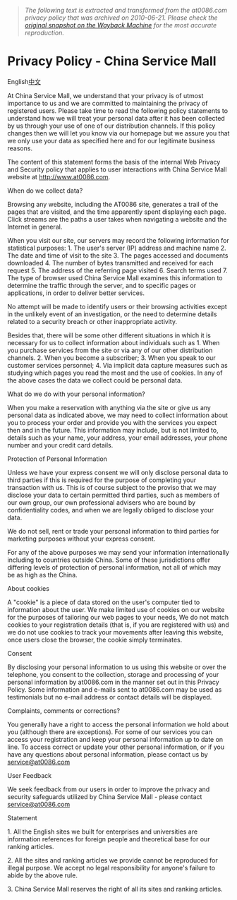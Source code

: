 > *The following text is extracted and transformed from the at0086.com privacy policy that was archived on 2010-06-21. Please check the [original snapshot on the Wayback Machine](https://web.archive.org/web/20100621095009id_/http%3A//www.at0086.com/about/en/privacy.aspx) for the most accurate reproduction.*

# Privacy Policy - China Service Mall

English[中文](https://web.archive.org/about/default.aspx "关于我们")

At China Service Mall, we understand that your privacy is of utmost importance to us and we are committed to maintaining the privacy of registered users. Please take time to read the following policy statements to understand how we will treat your personal data after it has been collected by us through your use of one of our distribution channels. If this policy changes then we will let you know via our homepage but we assure you that we only use your data as specified here and for our legitimate business reasons. 

The content of this statement forms the basis of the internal Web Privacy and Security policy that applies to user interactions with China Service Mall website at http://www.at0086.com. 

When do we collect data?

Browsing any website, including the AT0086 site, generates a trail of the pages that are visited, and the time apparently spent displaying each page. Click streams are the paths a user takes when navigating a website and the Internet in general. 

When you visit our site, our servers may record the following information for statistical purposes: 1. The user's server (IP) address and machine name 2. The date and time of visit to the site 3. The pages accessed and documents downloaded 4. The number of bytes transmitted and received for each request 5. The address of the referring page visited 6. Search terms used 7. The type of browser used China Service Mall examines this information to determine the traffic through the server, and to specific pages or applications, in order to deliver better services. 

No attempt will be made to identify users or their browsing activities except in the unlikely event of an investigation, or the need to determine details related to a security breach or other inappropriate activity. 

Besides that, there will be some other different situations in which it is necessary for us to collect information about individuals such as 1. When you purchase services from the site or via any of our other distribution channels. 2. When you become a subscriber; 3. When you speak to our customer services personnel; 4. Via implicit data capture measures such as studying which pages you read the most and the use of cookies. In any of the above cases the data we collect could be personal data. 

What do we do with your personal information?

When you make a reservation with anything via the site or give us any personal data as indicated above, we may need to collect information about you to process your order and provide you with the services you expect then and in the future. This information may include, but is not limited to, details such as your name, your address, your email addresses, your phone number and your credit card details.

Protection of Personal Information

Unless we have your express consent we will only disclose personal data to third parties if this is required for the purpose of completing your transaction with us. This is of course subject to the proviso that we may disclose your data to certain permitted third parties, such as members of our own group, our own professional advisers who are bound by confidentiality codes, and when we are legally obliged to disclose your data. 

We do not sell, rent or trade your personal information to third parties for marketing purposes without your express consent. 

For any of the above purposes we may send your information internationally including to countries outside China. Some of these jurisdictions offer differing levels of protection of personal information, not all of which may be as high as the China. 

About cookies

A "cookie" is a piece of data stored on the user's computer tied to information about the user. We make limited use of cookies on our website for the purposes of tailoring our web pages to your needs, We do not match cookies to your registration details (that is, if you are registered with us) and we do not use cookies to track your movements after leaving this website, once users close the browser, the cookie simply terminates. 

Consent

By disclosing your personal information to us using this website or over the telephone, you consent to the collection, storage and processing of your personal information by at0086.com in the manner set out in this Privacy Policy. Some information and e-mails sent to at0086.com may be used as testimonials but no e-mail address or contact details will be displayed. 

Complaints, comments or corrections?

You generally have a right to access the personal information we hold about you (although there are exceptions). For some of our services you can access your registration and keep your personal information up to date on line. To access correct or update your other personal information, or if you have any questions about personal information, please contact us by [service@at0086.com](mailto:service@at0086.com)

User Feedback

We seek feedback from our users in order to improve the privacy and security safeguards utilized by China Service Mall - please contact [service@at0086.com](mailto:service@at0086.com)

Statement

1\. All the English sites we built for enterprises and universities are information references for foreign people and theoretical base for our ranking articles. 

2\. All the sites and ranking articles we provide cannot be reproduced for illegal purpose. We accept no legal responsibility for anyone's failure to abide by the above rule. 

3\. China Service Mall reserves the right of all its sites and ranking articles. 
